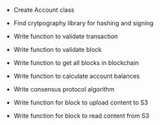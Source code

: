 - Create Account class
- Find crytpography library for hashing and signing
- Write function to validate transaction
- Write function to validate block
- Write function to get all blocks in blockchain
- Write function to calculate account balances
- Write consensus protocol algorithm

- Write function for block to upload content to S3
- Write function for block to read content from S3
